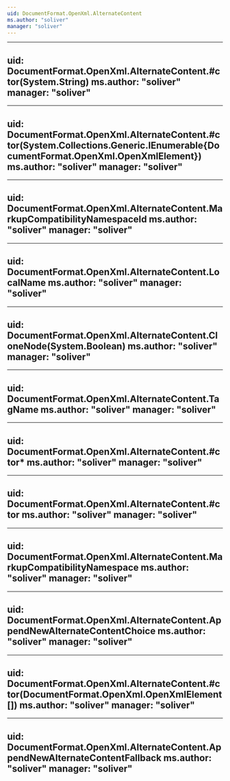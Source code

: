 ```yaml
---
uid: DocumentFormat.OpenXml.AlternateContent
ms.author: "soliver"
manager: "soliver"
---
```


---
uid: DocumentFormat.OpenXml.AlternateContent.#ctor(System.String)
ms.author: "soliver"
manager: "soliver"
---

---
uid: DocumentFormat.OpenXml.AlternateContent.#ctor(System.Collections.Generic.IEnumerable{DocumentFormat.OpenXml.OpenXmlElement})
ms.author: "soliver"
manager: "soliver"
---

---
uid: DocumentFormat.OpenXml.AlternateContent.MarkupCompatibilityNamespaceId
ms.author: "soliver"
manager: "soliver"
---

---
uid: DocumentFormat.OpenXml.AlternateContent.LocalName
ms.author: "soliver"
manager: "soliver"
---

---
uid: DocumentFormat.OpenXml.AlternateContent.CloneNode(System.Boolean)
ms.author: "soliver"
manager: "soliver"
---

---
uid: DocumentFormat.OpenXml.AlternateContent.TagName
ms.author: "soliver"
manager: "soliver"
---

---
uid: DocumentFormat.OpenXml.AlternateContent.#ctor*
ms.author: "soliver"
manager: "soliver"
---

---
uid: DocumentFormat.OpenXml.AlternateContent.#ctor
ms.author: "soliver"
manager: "soliver"
---

---
uid: DocumentFormat.OpenXml.AlternateContent.MarkupCompatibilityNamespace
ms.author: "soliver"
manager: "soliver"
---

---
uid: DocumentFormat.OpenXml.AlternateContent.AppendNewAlternateContentChoice
ms.author: "soliver"
manager: "soliver"
---

---
uid: DocumentFormat.OpenXml.AlternateContent.#ctor(DocumentFormat.OpenXml.OpenXmlElement[])
ms.author: "soliver"
manager: "soliver"
---

---
uid: DocumentFormat.OpenXml.AlternateContent.AppendNewAlternateContentFallback
ms.author: "soliver"
manager: "soliver"
---
